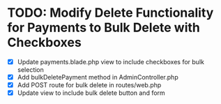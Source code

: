 # TODO: Modify Delete Functionality for Payments to Bulk Delete with Checkboxes

- [x] Update payments.blade.php view to include checkboxes for bulk selection
- [x] Add bulkDeletePayment method in AdminController.php
- [x] Add POST route for bulk delete in routes/web.php
- [x] Update view to include bulk delete button and form
